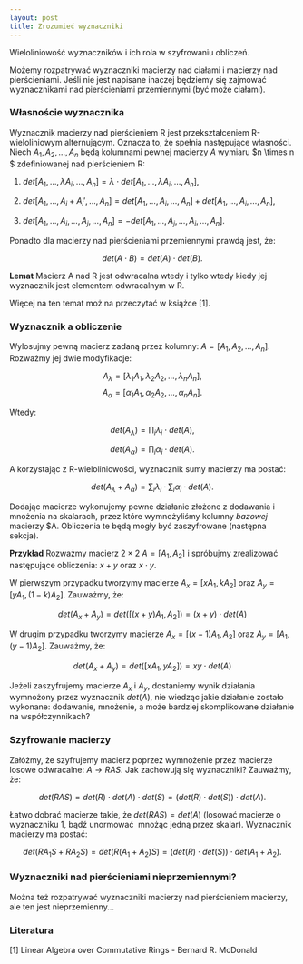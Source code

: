 ```yaml
---
layout: post
title: Zrozumieć wyznaczniki
---
```


Wieloliniowość wyznaczników i ich rola w szyfrowaniu obliczeń.

Możemy rozpatrywać wyznaczniki macierzy nad ciałami i macierzy nad pierścieniami.
Jeśli nie jest napisane inaczej będziemy się zajmować wyznacznikami nad pierścieniami przemiennymi (być może ciałami).

### Własnoście wyznacznika

Wyznacznik macierzy nad pierścieniem R jest przekształceniem R-wieloliniowym alternującym.
Oznacza to, że spełnia następujące własności. Niech $A_1, A_2, \ldots, A_n$ będą kolumnami pewnej macierzy $A$
wymiaru $n \times n $ zdefiniowanej nad pierścieniem R:

1. $det[A_1,\ldots,\lambda A_i,\ldots,A_n] = \lambda \cdot det[A_1,\ldots,\lambda A_i,\ldots,A_n]$,

2. $det[A_1,\ldots,A_i + A_i',\ldots,A_n] = det[A_1,\ldots,A_i,\ldots,A_n] + det[A_1,\ldots,A_i,\ldots,A_n]$,

3. $det[A_1,\ldots,A_i, \ldots, A_j,\ldots,A_n] = - det[A_1,\ldots,A_j, \ldots, A_i,\ldots,A_n]$.

Ponadto dla macierzy nad pierścieniami przemiennymi prawdą jest, że:

$$ det(A \cdot B) = det(A) \cdot det(B). $$

**Lemat** Macierz A nad R jest odwracalna wtedy i tylko wtedy kiedy jej wyznacznik jest elementem odwracalnym w R.

Więcej na ten temat moż na przeczytać w książce [1].

### Wyznacznik a obliczenie

Wylosujmy pewną macierz zadaną przez kolumny: $A = [A_1,A_2,\ldots,A_n]$. Rozważmy jej dwie modyfikacje:

$$A_{\lambda} = [\lambda_1 A_1, \lambda_2 A_2, \ldots, \lambda_n A_n],$$
$$A_{\alpha} = [\alpha_1 A_1, \alpha_2 A_2, \ldots, \alpha_n A_n]. $$

Wtedy:

$$ det(A_{\lambda}) = \prod_i \lambda_i \cdot det(A), $$

$$ det(A_{\alpha}) = \prod_i \alpha_i \cdot det(A). $$

A korzystając z R-wieloliniowości, wyznacznik sumy macierzy ma postać:

$$ det(A_{\lambda} + A_{\alpha}) = \sum_i \lambda_i \cdot \sum_i \alpha_i \cdot det(A).$$

Dodając macierze wykonujemy pewne działanie złożone z dodawania i mnożenia na skalarach, przez które
wymnożyliśmy kolumny *bazowej* macierzy $A. Obliczenia te będą mogły być zaszyfrowane (następna sekcja).

**Przykład** Rozważmy macierz $2 \times 2$ $A=[A_1,A_2]$ i spróbujmy zrealizować następujące obliczenia:
$x + y$ oraz $x \cdot y.$

W pierwszym przypadku tworzymy macierze $A_x = [x A_1, k A_2]$ oraz $A_y = [y A_1, (1-k) A_2]$.
Zauważmy, że:

$$ det(A_x+A_y) = det([(x+y) A_1, A_2]) = (x+y) \cdot det(A)$$

W drugim przypadku tworzymy macierze $A_x = [(x-1) A_1, A_2]$ oraz $A_y = [A_1, (y-1) A_2]$.
Zauważmy, że:

$$ det(A_x+A_y) = det([xA_1, yA_2]) = xy \cdot det(A)$$

Jeżeli zaszyfrujemy macierze $A_x$ i $A_y$, dostaniemy wynik działania wymnożony przez wyznacznik $det(A)$,
nie wiedząc jakie działanie zostało wykonane: dodawanie, mnożenie, a może bardziej skomplikowane działanie
na współczynnikach?


### Szyfrowanie macierzy

Załóżmy, że szyfrujemy macierz poprzez wymnożenie przez macierze losowe odwracalne: $A \rightarrow RAS$.
Jak zachowują się wyznaczniki? Zauważmy, że:

$$ det(RAS) = det(R) \cdot det(A) \cdot det(S) = (det(R) \cdot det(S)) \cdot det(A). $$

Łatwo dobrać macierze takie, że $det(RAS) = det(A)$ (losować macierze o wyznaczniku 1, bądź unormować  mnożąc jedną przez skalar).
Wyznacznik macierzy ma postać:

$$ det(RA_1S + RA_2S) = det(R(A_1+A_2)S) = (det(R) \cdot det(S)) \cdot det(A_1+A_2). $$

### Wyznaczniki nad pierścieniami nieprzemiennymi?

Można też rozpatrywać wyznaczniki macierzy nad pierścieniem macierzy, ale ten jest nieprzemienny...



### Literatura

[1] Linear Algebra over Commutative Rings - Bernard R. McDonald
